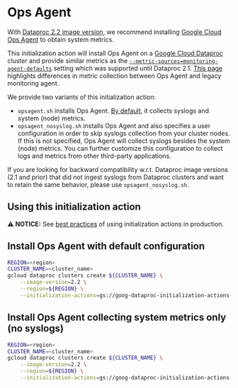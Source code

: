 # Ops Agent

With [Dataproc 2.2 image version](https://cloud.google.com/dataproc/docs/concepts/versioning/dataproc-release-2.2), we recommend installing [Google Cloud Ops Agent](https://cloud.google.com/stackdriver/docs/solutions/agents/ops-agent) to obtain system metrics. 

This initialization action will install Ops Agent on a [Google Cloud Dataproc](https://cloud.google.com/dataproc) cluster and provide similar metrics as the [`--metric-sources=monitoring-agent-defaults`](https://cloud.google.com/dataproc/docs/guides/dataproc-metrics#monitoring_agent_metrics) setting which was supported until Dataproc 2.1.
[This page](https://cloud.google.com/monitoring/api/metrics_agent#oagent-vs-magent) highlights differences in metric collection between Ops Agent and legacy monitoring agent.

We provide two variants of this initialization action:
- `opsagent.sh` installs Ops Agent. [By default](https://cloud.google.com/stackdriver/docs/solutions/agents/ops-agent/configuration#default), it collects syslogs and system (node) metrics.
- `opsagent_nosyslog.sh` installs Ops Agent and also specifies a user configuration in order to skip syslogs collection from your cluster nodes. If this is not specified, Ops Agent will collect syslogs besides the system (node) metrics. You can further customize this configuration to collect logs and metrics from other third-party applications.

If you are looking for backward compatibility w.r.t. Dataproc image versions (2.1 and prior) that did not ingest syslogs from Dataproc clusters and want to retain the same behavior, please use `opsagent_nosyslog.sh`.

## Using this initialization action

**:warning: NOTICE:** See
[best practices](/README.md#how-initialization-actions-are-used) of using
initialization actions in production.

## Install Ops Agent with default configuration

```bash
REGION=<region>
CLUSTER_NAME=<cluster_name>
gcloud dataproc clusters create ${CLUSTER_NAME} \
    --image-version=2.2 \
    --region=${REGION} \
    --initialization-actions=gs://goog-dataproc-initialization-actions-${REGION}/opsagent/opsagent.sh
```

## Install Ops Agent collecting system metrics only (no syslogs)

```bash
REGION=<region>
CLUSTER_NAME=<cluster_name>
gcloud dataproc clusters create ${CLUSTER_NAME} \
    --image-version=2.2 \
    --region=${REGION} \
    --initialization-actions=gs://goog-dataproc-initialization-actions-${REGION}/opsagent/opsagent_nosyslog.sh
```
